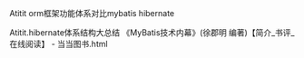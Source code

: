 Atitit orm框架功能体系对比mybatis hibernate




Atitit.hibernate体系结构大总结
《MyBatis技术内幕》(徐郡明 编著)【简介_书评_在线阅读】 - 当当图书.html

